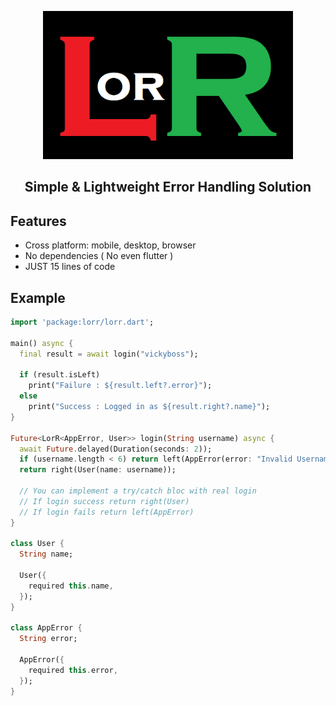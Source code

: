 <p align="center">
  <img src="https://raw.githubusercontent.com/topperspal/lorr/main/logo/lorr.png?sanitize=true" width="400px">
</p>
<h2 align="center">Simple & Lightweight Error Handling Solution</h2>

## Features

- Cross platform: mobile, desktop, browser
- No dependencies ( No even flutter )
- JUST 15 lines of code

## Example

```dart
import 'package:lorr/lorr.dart';

main() async {
  final result = await login("vickyboss");

  if (result.isLeft)
    print("Failure : ${result.left?.error}");
  else
    print("Success : Logged in as ${result.right?.name}");
}

Future<LorR<AppError, User>> login(String username) async {
  await Future.delayed(Duration(seconds: 2));
  if (username.length < 6) return left(AppError(error: "Invalid Username!"));
  return right(User(name: username));

  // You can implement a try/catch bloc with real login
  // If login success return right(User)
  // If login fails return left(AppError)
}

class User {
  String name;

  User({
    required this.name,
  });
}

class AppError {
  String error;

  AppError({
    required this.error,
  });
}

```
